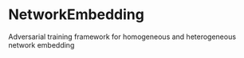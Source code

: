 # NetworkEmbedding
Adversarial training framework for homogeneous and heterogeneous network embedding
